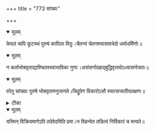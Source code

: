 +++
title = "773 सांख्यः"

+++


<details open><summary>मूलम्</summary>

केवलं चापि कूटस्थं पुरुषं कापिला विदुः।चैतन्यं चेतनश्चासावभेदो धर्माधर्मिणोः॥
</details>



<details open><summary>मूलम्</summary>

न कर्ताभोक्तृताद्याश्चितस्स्वाभाविका गुणाः।असंसर्गाग्रहाद्बुद्धिवृत्तयोऽध्यासगोचराः॥
</details>



<details open><summary>मूलम्</summary>

परेतु सांख्याः पुरुषे भोक्तृतामनुजानते।चिद्रूपेण विकारोऽसौ स्यात्सजातीयलक्षणः॥
</details>



<details><summary>टीका</summary>

प्रश्नो. श.[6-3]
</details>



<details open><summary>मूलम्</summary>

यस्मिन् विक्रियमाणेऽपि तदेवेदमिति प्रमा।न विहन्येत तन्नित्यं निर्विकारं च मन्यते॥
</details>

